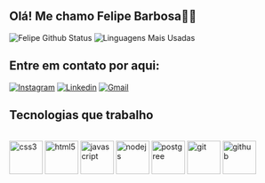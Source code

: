 ## Olá! Me chamo Felipe Barbosa👋🏻

![Felipe Github Status](https://github-readme-stats.vercel.app/api?username=felipebarbosa24&show_icons=true&theme=midnight-purple) ![Linguagens Mais Usadas](https://github-readme-stats.vercel.app/api/top-langs/?username=felipebarbosa24&theme=midnight-purple)

## Entre em contato por aqui:

[![Instagram](https://img.shields.io/badge/Instagram-E4405F?style=for-the-badge&logo=instagram&logoColor=white)](https://www.instagram.com/pedrofelipe9950/)
[![Linkedin](https://img.shields.io/badge/LinkedIn-0077B5?style=for-the-badge&logo=linkedin&logoColor=white)](https://www.linkedin.com/in/pedro-felipe-400749290/)
[![Gmail](https://img.shields.io/badge/Gmail-D14836?style=for-the-badge&logo=gmail&logoColor=white)](https://mail.google.com/mail/u/0/#search/felipebrgmr00%40gmail.com)

## Tecnologias que trabalho
<div style="display: inline_block"><br/>
    <img align="center" alt="css3" width=60px src="https://cdn.jsdelivr.net/gh/devicons/devicon@latest/icons/css3/css3-original.svg" />
    <img align="center" alt="html5" width=60px src="https://cdn.jsdelivr.net/gh/devicons/devicon@latest/icons/html5/html5-original.svg" />
    <img align="center" alt="javascript" width=60px src="https://cdn.jsdelivr.net/gh/devicons/devicon@latest/icons/javascript/javascript-original.svg" />
    <img align="center" alt="nodejs" width=60px src="https://cdn.jsdelivr.net/gh/devicons/devicon@latest/icons/nodejs/nodejs-plain.svg" />
    <img align="center" alt="postgree" width=60px src="https://cdn.jsdelivr.net/gh/devicons/devicon@latest/icons/postgresql/postgresql-original.svg" />
    <img align="center" alt="git" width=60px src="https://cdn.jsdelivr.net/gh/devicons/devicon@latest/icons/git/git-original.svg" />
    <img align="center" alt="github" width=60px src="https://uxwing.com/wp-content/themes/uxwing/download/brands-and-social-media/github-white-icon.png" />
</div> 
